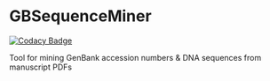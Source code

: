 # GBSequenceMiner

[![Codacy Badge](https://api.codacy.com/project/badge/Grade/78779ce1b9d54c46b97876dcd9bdabba)](https://www.codacy.com/app/justincbagley/GBSequenceMiner?utm_source=github.com&utm_medium=referral&utm_content=justincbagley/GBSequenceMiner&utm_campaign=badger)

Tool for mining GenBank accession numbers &amp; DNA sequences from manuscript PDFs
